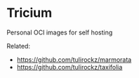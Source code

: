 # Tricium
Personal OCI images for self hosting

Related:
- <https://github.com/tulirockz/marmorata>
- <https://github.com/tulirockz/taxifolia>
